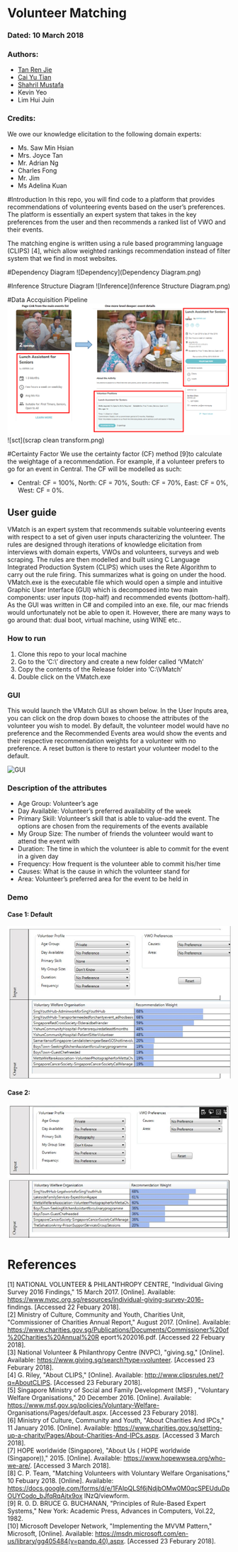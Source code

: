 # Volunteer Matching
### Dated: 10 March 2018
### Authors:
- [Tan Ren Jie](https://github.com/notha99y/)
- [Cai Yu Tian](https://github.com/Yutian-KE)
- [Shahril Mustafa](https://github.com/RefShah)
- Kevin Yeo
- Lim Hui Juin

### Credits:
We owe our knowledge elicitation to the following domain experts:
- Ms. Saw Min Hsian
- Mrs. Joyce Tan
- Mr. Adrian Ng
- Charles Fong
- Mr. Jim
- Ms Adelina Kuan

#Introduction
In this repo, you will find code to a platform that provides recommendations of volunteering events
based on the user’s preferences. <br>
The platform is essentially an expert system that takes in the key preferences from the user
and then recommends a ranked list of VWO and their events. <br>

The matching engine is written using a rule based programming language (CLIPS) [4], which allow weighted
rankings recommendation instead of filter system that we find in most websites.

#Dependency Diagram
![Dependency](Dependency Diagram.png)

#Inference Structure Diagram
![Inference](Inference Structure Diagram.png)

#Data Accquisition Pipeline
![Webscrap](Webscrapping.png) <br>
![sct](scrap clean transform.png)


#Certainty Factor
We use the certainty factor (CF) method [9]to calculate the weightage of a recommendation.
For example, if a volunteer prefers to go for an event in Central. The CF will be modelled as such:
- Central: CF = 100%, North: CF = 70%, South: CF = 70%, East: CF = 0%, West: CF = 0%.


## User guide
VMatch is an expert system that recommends suitable volunteering events with respect to a set of given user
inputs characterizing the volunteer. The rules are designed through iterations of knowledge elicitation from
interviews with domain experts, VWOs and volunteers, surveys and web scraping. The rules are then modelled
and built using C Language Integrated Production System (CLIPS) which uses the Rete Algorithm to carry out
the rule firing. This summarizes what is going on under the hood. VMatch.exe is the executable file which
would open a simple and intuitive Graphic User Interface (GUI) which is decomposed into two main
components: user inputs (top-half) and recommended events (bottom-half). As the GUI was written in C#
and compiled into an exe. file, our mac friends would unfortunately not be able to open it. However, there are
many ways to go around that: dual boot, virtual machine, using WINE etc..

### How to run
1. Clone this repo to your local machine
2. Go to the ‘C:\’ directory and create a new folder called ‘VMatch’
3. Copy the contents of the Release folder into ‘C:\VMatch’
4. Double click on the VMatch.exe

### GUI
This would launch the VMatch GUI as shown below. In the User Inputs area, you can click on
the drop down boxes to choose the attributes of the volunteer you wish to model. By default, the volunteer
model would have no preference and the Recommended Events area would show the events and their
respective recommendation weights for a volunteer with no preference. A reset button is there to restart
your volunteer model to the default.

![GUI](GUI,png)

### Description of the attributes
- Age Group: Volunteer’s age
- Day Available: Volunteer’s preferred availability of the week
- Primary Skill: Volunteer’s skill that is able to value-add the event. The options are chosen from the
requirements of the events available
- My Group Size: The number of friends the volunteer would want to attend the event with
- Duration: The time in which the volunteer is able to commit for the event in a given day
- Frequency: How frequent is the volunteer able to commit his/her time
- Causes: What is the cause in which the volunteer stand for
- Area: Volunteer’s preferred area for the event to be held in

### Demo
#### Case 1: Default
![case1](case1.JPG)
#### Case 2:
![case2a](case2a.JPG) <br>
![case2b](case2b.JPG)

# References
[1] NATIONAL VOLUNTEER & PHILANTHROPY CENTRE, "Individual Giving Survey 2016 Findings,"
15 March 2017. [Online]. Available: https://www.nvpc.org.sg/resources/individual-giving-survey-2016-
findings. [Accessed 22 Febuary 2018]. <br>
[2] Ministry of Culture, Community and Youth, Charities Unit, "Commissioner of Charities Annual Report,"
August 2017. [Online]. Available:
https://www.charities.gov.sg/Publications/Documents/Commissioner%20of%20Charities%20Annual%20R
eport%202016.pdf. [Accessed 22 Febuary 2018]. <br>
[3] National Volunteer & Philanthropy Centre (NVPC), "giving.sg," [Online]. Available:
https://www.giving.sg/search?type=volunteer. [Accessed 23 Feburary 2018]. <br>
[4] G. Riley, "About CLIPS," [Online]. Available: http://www.clipsrules.net/?q=AboutCLIPS. [Accessed 23
Feburary 2018]. <br>
[5] Singapore Ministry of Social and Family Development (MSF) , "Voluntary Welfare Organisations," 20
December 2016. [Online]. Available: https://www.msf.gov.sg/policies/Voluntary-Welfare-
Organisations/Pages/default.aspx. [Accessed 23 Feburary 2018]. <br>
[6] Ministry of Culture, Community and Youth, "About Charities And IPCs," 11 January 2016. [Online].
Available: https://www.charities.gov.sg/setting-up-a-charity/Pages/About-Charities-And-IPCs.aspx.
[Accessed 3 March 2018]. <br>
[7] HOPE worldwide (Singapore), "About Us ( HOPE worldwide (Singapore))," 2015. [Online]. Available:
https://www.hopewwsea.org/who-we-are/. [Accessed 3 March 2018]. <br>
[8] C. P. Team, "Matching Volunteers with Voluntary Welfare Organisations," 10 Febuary 2018. [Online].
Available:
https://docs.google.com/forms/d/e/1FAIpQLSf6jNdjbOMw0M0qcSPEUduDpOUYCodo_bJfqRqAjtx9ox
lNzQ/viewform. <br>
[9] R. 0. D. BRUCE G. BUCHANAN, "Principles of Rule-Based Expert Systems," New York: Academic Press,
Advances in Computers, Vol.22, 1982. <br>
[10] Microsoft Developer Network, "Implementing the MVVM Pattern," Microsoft, [Online]. Available:
https://msdn.microsoft.com/en-us/library/gg405484(v=pandp.40).aspx. [Accessed 23 Feburary 2018].
